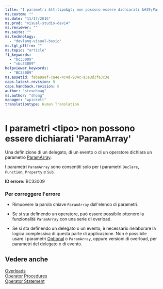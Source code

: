 ```yaml
---
title: "I parametri &lt;tipo&gt; non possono essere dichiarati &#39;ParamArray&#39; | Microsoft Docs"
ms.custom: ""
ms.date: "11/17/2016"
ms.prod: "visual-studio-dev14"
ms.reviewer: ""
ms.suite: ""
ms.technology: 
  - "devlang-visual-basic"
ms.tgt_pltfrm: ""
ms.topic: "article"
f1_keywords: 
  - "bc33009"
  - "vbc33009"
helpviewer_keywords: 
  - "BC33009"
ms.assetid: faba9aef-ca4e-4c4d-934c-a3e3d3fa3c3e
caps.latest.revision: 8
caps.handback.revision: 8
author: "stevehoag"
ms.author: "shoag"
manager: "wpickett"
translationtype: Human Translation
---
```

# I parametri &lt;tipo&gt; non possono essere dichiarati &#39;ParamArray&#39;
Una definizione di un delegato, di un evento o di un operatore dichiara un parametro [ParamArray](../../visual-basic/language-reference/modifiers/paramarray.md).  
  
 I parametri `ParamArray` sono consentiti solo per i parametri `Declare`, `Function`, `Property` e `Sub`.  
  
 **ID errore:** BC33009  
  
### Per correggere l'errore  
  
-   Rimuovere la parola chiave `ParamArray` dall'elenco di parametri.  
  
-   Se si sta definendo un operatore, può essere possibile ottenere la funzionalità `ParamArray` con una serie di overload.  
  
-   Se si sta definendo un delegato o un evento, è necessario rielaborare la logica complessiva di questa parte di applicazione. Non è possibile usare i parametri [Optional](../../visual-basic/language-reference/modifiers/optional.md) o `ParamArray`, oppure versioni di overload, per parametri del delegato o di evento.  
  
## Vedere anche  
 [Overloads](../../visual-basic/language-reference/modifiers/overloads.md)   
 [Operator Procedures](../../visual-basic/programming-guide/language-features/procedures/operator-procedures.md)   
 [Operator Statement](../../visual-basic/language-reference/statements/operator-statement.md)